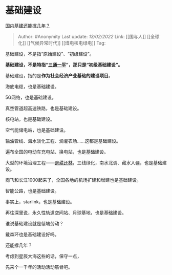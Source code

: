 # 基础建设
[国内基建还能撑几年？](https://www.zhihu.com/question/428620404/answer/2325146576)

> Author: #Anonymity
> Last update: *13/02/2022*
> Link: [[国与人]] [[全球化]] [[气候异常时代]] [[煤电核电绿电]]
> Tag:

基础建设，不是指“原始建设”、“初级建设”。

**基础建设，不是特指“[三通一平](https://www.zhihu.com/search?q=%E4%B8%89%E9%80%9A%E4%B8%80%E5%B9%B3&search_source=Entity&hybrid_search_source=Entity&hybrid_search_extra=%7B%22sourceType%22%3A%22answer%22%2C%22sourceId%22%3A2325146576%7D)”，那只是“初级基础建设”。**

基础建设，指的是**作为社会经济产业基础的建设项目**。

海底电缆，也是基础建设。

5G网络，也是基础建设。

真空管道超高速铁路，也是基础建设。

核电站，也是基础建设。

空气能储电站，也是基础建设。

输油管线、海水淡化工程、滴灌农场……这都是基础建设。

遍布全国的电动车充电站、换电站，也是基础建设。

大型的环境治理工程——[退耕还林](https://www.zhihu.com/search?q=%E9%80%80%E8%80%95%E8%BF%98%E6%9E%97&search_source=Entity&hybrid_search_source=Entity&hybrid_search_extra=%7B%22sourceType%22%3A%22answer%22%2C%22sourceId%22%3A2325146576%7D)，三线绿化，南水北调、藏水入疆，也是基础建设。

商飞和长江1000起来了，全国各地的机场扩建和增建也是基础建设。

智能公路，也是基础建设。

事实上，starlink，也是基础建设。

再往深里说，永久性轨道空间站、月球基地，也是基础建设。

谁说基础建设就是低端劳动？

戴森环也是基础建设好吗。

还能撑几年？

考虑到星辰大海这些的话，保守一点，

先来个一千年的活动活动筋骨吧。

